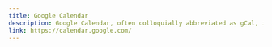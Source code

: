 ```yaml
---
title: Google Calendar
description: Google Calendar, often colloquially abbreviated as gCal, is a time-management and scheduling calendar service developed by Google. It became available in beta release April 13, 2006, and in general release in July 2009, on the web and as mobile apps for the Android and iOS platforms.
link: https://calendar.google.com/
---
```

